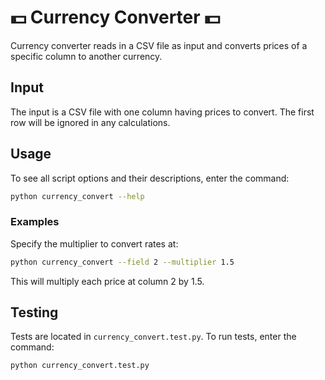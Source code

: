 # :dollar: Currency Converter :dollar:
Currency converter reads in a CSV file as input and converts prices of a specific column to another currency.
  
  
## Input
The input is a CSV file with one column having prices to convert. The first row will be ignored in any calculations.
  
  
## Usage
To see all script options and their descriptions, enter the command:
```bash
python currency_convert --help
```
  
  
### Examples
Specify the multiplier to convert rates at:
```bash
python currency_convert --field 2 --multiplier 1.5
```
This will multiply each price at column 2 by 1.5.
  
  
## Testing
Tests are located in `currency_convert.test.py`. To run tests, enter the command:
```bash
python currency_convert.test.py
```
